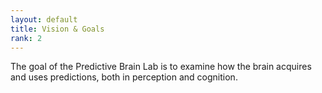 ```yaml
---
layout: default
title: Vision & Goals
rank: 2
---
```


The goal of the Predictive Brain Lab is to examine how the brain acquires and uses predictions, both in perception and cognition.
